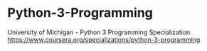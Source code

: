 # Python-3-Programming
University of Michigan - Python 3 Programming Specialization
https://www.coursera.org/specializations/python-3-programming